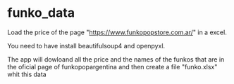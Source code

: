 # funko_data
Load the price of the page "https://www.funkopopstore.com.ar/" in a excel. 

You need to have install beautifulsoup4 and openpyxl. 

The app will dowloand all the price and the names of the funkos that are in the oficial page of funkopopargentina and then create a file "funko.xlsx" whit this data
